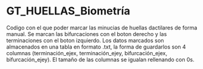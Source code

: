 # GT_HUELLAS_Biometría

Codigo con el que poder marcar las minucias de huellas dactilares de forma manual. Se marcan las bifurcaciones con el boton derecho y las terminaciones con el boton izquierdo. Los datos marcados son almacenados en una tabla en formato .txt, la forma de guardarlos son 4 columnas (terminación_ejex, terminación_ejey, bifurcación_ejex, bifurcación_ejey). El tamaño de las columnas se igualan rellenando con 0s.
